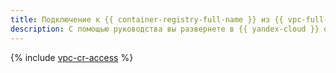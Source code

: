```yaml
---
title: Подключение к {{ container-registry-full-name }} из {{ vpc-full-name }}
description: С помощью руководства вы развернете в {{ yandex-cloud }} облачную инфраструктуру для организации доступа к {{ container-registry-name }} для ресурсов, которые размещены в облачной сети {{ vpc-full-name }} и не имеют публичных IP-адресов или выхода в интернет через NAT-шлюз.
---
```


{% include [vpc-cr-access](../../_tutorials/routing/vpc-cr-access.md) %}